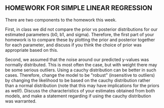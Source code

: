 ## HOMEWORK FOR SIMPLE LINEAR REGRESSION

There are two components to the homework this week.

First, in class we did not compare the prior vs posterior distributions for our estimated parameters (b0, b1, and sigma). Therefore, the first part of your homework is to compare these by plotting the prior and posterior together for each parameter, and discuss if you think the choice of prior was appropriate based on this.

Second, we assumed that the noise around our predicted y-values was normally distributed. This is most often the case, but with weight there may be some serious outliers. Using a cauchy distribution can be better in such cases. Therefore, change the model to be "robust" (insensitive to outliers) by changing the likelihood to be based on the cauchy distribution rather than a normal distribution (note that this may have implications for the priors as well!). Discuss the characteristics of your estimates obtained from both models, and make a statement regarding if using the cauchy distribution was warranted.

